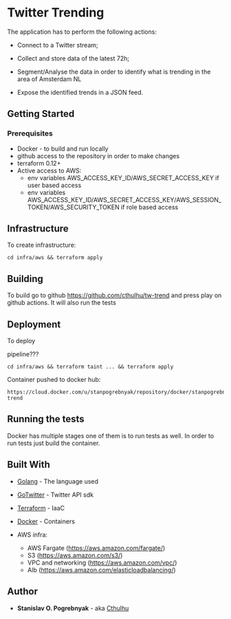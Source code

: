 # Twitter Trending

The application has to perform the following actions:

- Connect to a Twitter stream;

- Collect and store data of the latest 72h;

- Segment/Analyse the data in order to identify what is trending in the area of Amsterdam NL

- Expose the identified trends in a JSON feed.

## Getting Started



### Prerequisites

* Docker - to build and run locally
* github access to the repository in order to make changes
* terraform 0.12+
* Active access to AWS:
  * env variables AWS_ACCESS_KEY_ID/AWS_SECRET_ACCESS_KEY if user based access
  * env variables AWS_ACCESS_KEY_ID/AWS_SECRET_ACCESS_KEY/AWS_SESSION_TOKEN/AWS_SECURITY_TOKEN if role based access

## Infrastructure

To create infrastructure:

```
cd infra/aws && terraform apply
```

## Building

To build go to github https://github.com/cthulhu/tw-trend and press play on github actions. It will also run the tests

## Deployment

To deploy

pipeline???

```
cd infra/aws && terraform taint ... && terraform apply
```

Container pushed to docker hub:

```
https://cloud.docker.com/u/stanpogrebnyak/repository/docker/stanpogrebnyak/tw-trend
```

## Running the tests

Docker has multiple stages one of them is to run tests as well. In order to run tests just build the container.


## Built With

* [Golang](https://golang.org/) - The language used
* [GoTwitter](https://github.com/dghubble/go-twitter/) - Twitter API sdk
* [Terraform](https://www.terraform.io/) - IaaC
* [Docker](https://www.docker.com/) - Containers

* AWS infra:
   * AWS Fargate (https://aws.amazon.com/fargate/)
   * S3 (https://aws.amazon.com/s3/)
   * VPC and networking (https://aws.amazon.com/vpc/)
   * Alb (https://aws.amazon.com/elasticloadbalancing/)

## Author

* **Stanislav O. Pogrebnyak** - aka [Cthulhu](https://github.com/cthulhu)
